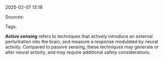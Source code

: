 2025-02-07 13:18

Sources: 

Tags:

**Active sensing** refers to techniques that actively introduce an external perturbation into the brain, and measure a response modulated by neural activity. Compared to passive sensing, these techniques may generate or alter neural activity, and may require additional safety considerations.